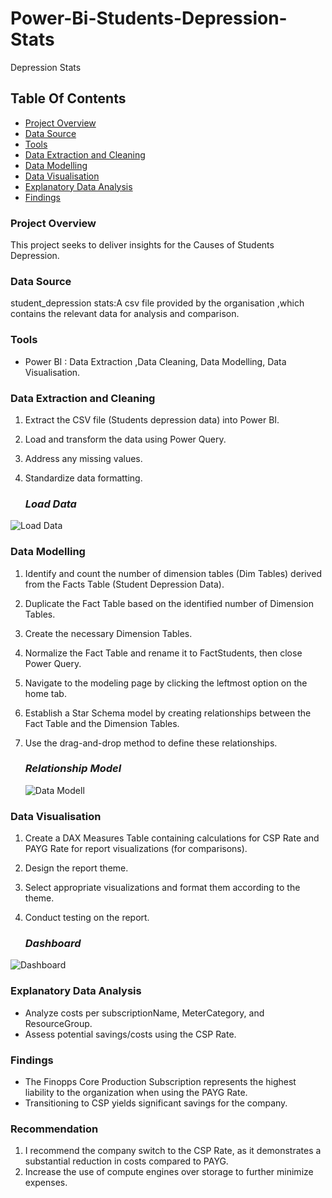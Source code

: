 # Power-Bi-Students-Depression-Stats
Depression Stats

## Table Of Contents

- [ Project Overview ](#Project-Overview)
- [ Data Source ](#Data-Source)
- [ Tools ](#Tools)
- [ Data Extraction and Cleaning ](#Data-Extraction-and-Cleaning)
- [ Data Modelling ](#Data-Modelling)
- [ Data Visualisation ](#Data-Visualisation)
- [ Explanatory Data Analysis](#Explanatory-Data-Analysis)
- [ Findings ](#Findings)

### Project Overview

This project seeks to deliver insights for the Causes of Students Depression.


### Data Source
student_depression stats:A csv file provided by the organisation ,which contains the relevant data for analysis and comparison.

### Tools
- Power BI : Data Extraction ,Data Cleaning, Data Modelling, Data Visualisation.


### Data Extraction and Cleaning
1. Extract the CSV file (Students depression data) into Power BI.
2. Load and transform the data using Power Query.
3. Address any missing values.
4. Standardize data formatting.

   ### *Load Data*
 ![Load Data](https://github.com/user-attachments/assets/bf92e3c8-5a20-4223-82d1-8a135db2b077)


### Data Modelling
1. Identify and count the number of dimension tables (Dim Tables) derived from the Facts Table (Student Depression Data).
2. Duplicate the Fact Table based on the identified number of Dimension Tables.
3. Create the necessary Dimension Tables.
4. Normalize the Fact Table and rename it to FactStudents, then close Power Query.
5. Navigate to the modeling page by clicking the leftmost option on the home tab.
6. Establish a Star Schema model by creating relationships between the Fact Table and the Dimension Tables.
7. Use the drag-and-drop method to define these relationships.

   ### *Relationship Model*
   ![Data Modell](https://github.com/user-attachments/assets/3eeee914-f1b9-41c6-845a-67b8b5e74eae)


### Data Visualisation
1. Create a DAX Measures Table containing calculations for CSP Rate and PAYG Rate for report visualizations (for comparisons).
2. Design the report theme.
3. Select appropriate visualizations and format them according to the theme.
4. Conduct testing on the report.

   ### *Dashboard*
   
![Dashboard](https://github.com/user-attachments/assets/3a0595ea-7289-4fc4-b76b-c008f8d89f76)


### Explanatory Data Analysis
- Analyze costs per subscriptionName, MeterCategory, and ResourceGroup.
- Assess potential savings/costs using the CSP Rate.

### Findings
- The Finopps Core Production Subscription represents the highest liability to the organization when using the PAYG Rate.
- Transitioning to CSP yields significant savings for the company.

### Recommendation
1. I recommend the company switch to the CSP Rate, as it demonstrates a substantial reduction in costs compared to PAYG.
2. Increase the use of compute engines over storage to further minimize expenses.
